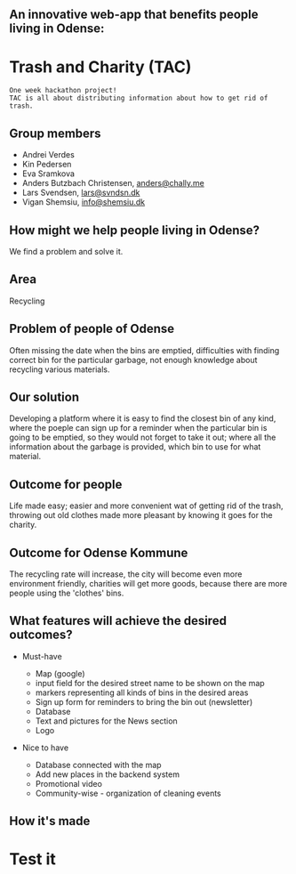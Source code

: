 ## An innovative web-app that benefits people living in Odense:

# Trash and Charity (TAC)
	One week hackathon project!
	TAC is all about distributing information about how to get rid of trash. 

## Group members

* Andrei Verdes
* Kin Pedersen
* Eva Sramkova
* Anders Butzbach Christensen, anders@chally.me
* Lars Svendsen, lars@svndsn.dk
* Vigan Shemsiu, info@shemsiu.dk

## How might we help people living in Odense?
We find a problem and solve it.

## Area
Recycling

## Problem of people of Odense
Often missing the date when the bins are emptied,
difficulties with finding correct bin for the particular garbage,
not enough knowledge about recycling various materials.

## Our solution
Developing a platform where it is easy to find the closest bin of any kind,
where the poeple can sign up for a reminder when the particular bin is going to be emptied, so they would not forget to take it out;
where all the information about the garbage is provided, which bin to use for what material.

## Outcome for people
Life made easy;
easier and more convenient wat of getting rid of the trash,
throwing out old clothes made more pleasant by knowing it goes for the charity.

## Outcome for Odense Kommune
The recycling rate will increase,
the city will become even more environment friendly,
charities will get more goods, because there are more people using the 'clothes' bins.


## What features will achieve the desired outcomes?

* Must-have
    * Map (google)
    * input field for the desired street name to be shown on the map
    * markers representing all kinds of bins in the desired areas
    * Sign up form for reminders to bring the bin out (newsletter)
    * Database
    * Text and pictures for the News section
    * Logo

* Nice to have
    * Database connected with the map
    * Add new places in the backend system
    * Promotional video
    * Community-wise - organization of cleaning events

## How it's made

# Test it
